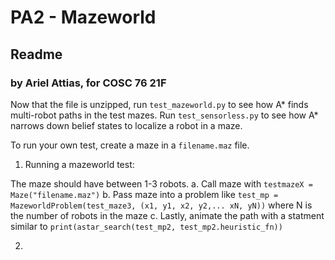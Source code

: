 # PA2 - Mazeworld
## Readme
### by Ariel Attias, for COSC 76 21F

Now that the file is unzipped, run `test_mazeworld.py` to see how A* finds multi-robot paths in the test mazes.
Run `test_sensorless.py` to see how A* narrows down belief states to localize a robot in a maze.

To run your own test, create a maze in a `filename.maz` file. 

1. Running a mazeworld test:

The maze should have between 1-3 robots.
a. Call maze with `testmazeX = Maze("filename.maz")`
b. Pass maze into a problem like `test_mp = MazeworldProblem(test_maze3, (x1, y1, x2, y2,... xN, yN))` where N is the number of robots in the maze
c. Lastly, animate the path with a statment similar to `print(astar_search(test_mp2, test_mp2.heuristic_fn))`
 
2. 
